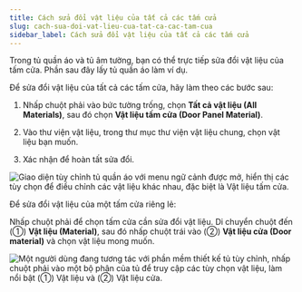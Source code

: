 ```yaml
---
title: Cách sửa đổi vật liệu của tất cả các tấm cửa
slug: cach-sua-doi-vat-lieu-cua-tat-ca-cac-tam-cua
sidebar_label: Cách sửa đổi vật liệu của tất cả các tấm cửa
---
```


Trong tủ quần áo và tủ âm tường, bạn có thể trực tiếp sửa đổi vật liệu của tấm cửa. Phần sau đây lấy tủ quần áo làm ví dụ.

Để sửa đổi vật liệu của tất cả các tấm cửa, hãy làm theo các bước sau:

1. Nhấp chuột phải vào bức tường trống, chọn **Tất cả vật liệu (All Materials)**, sau đó chọn **Vật liệu tấm cửa (Door Panel Material)**.

2. Vào thư viện vật liệu, trong thư mục thư viện vật liệu chung, chọn vật liệu bạn muốn.

3. Xác nhận để hoàn tất sửa đổi.

![Giao diện tùy chỉnh tủ quần áo với menu ngữ cảnh được mở, hiển thị các tùy chọn để điều chỉnh các vật liệu khác nhau, đặc biệt là Vật liệu tấm cửa.](https://storage.googleapis.com/jegavn_kb/images/b64e57de-b1a8-474f-b9f7-728318e14840.png)

Để sửa đổi vật liệu của một tấm cửa riêng lẻ:

Nhấp chuột phải để chọn tấm cửa cần sửa đổi vật liệu. Di chuyển chuột đến (①) **Vật liệu (Material)**, sau đó nhấp chuột trái vào (②) **Vật liệu cửa (Door material)** và chọn vật liệu mong muốn.

![Một người dùng đang tương tác với phần mềm thiết kế tủ tùy chỉnh, nhấp chuột phải vào một bộ phận của tủ để truy cập các tùy chọn vật liệu, làm nổi bật (①) Vật liệu và (②) Vật liệu cửa.](https://storage.googleapis.com/jegavn_kb/images/35ea9f19-3c0f-4e31-bafa-29dc8e403665.png)